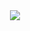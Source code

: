<div align="center">
<img src="https://img.shields.io/badge/jetpack compose-4285F4?style=for-the-badge&logo=jetpack compose&logoColor=white">
</div>
